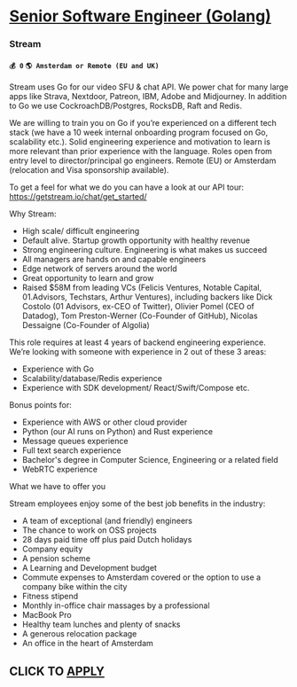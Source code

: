 # [Senior Software Engineer (Golang)](https://www.remotewlb.com/apply/senior-software-engineer-golang-118186)  
### Stream  
#### `💰 0` `🌎 Amsterdam or Remote (EU and UK)`  

Stream uses Go for our video SFU & chat API. We power chat for many large apps like Strava, Nextdoor, Patreon, IBM, Adobe and Midjourney. In addition to Go we use CockroachDB/Postgres, RocksDB, Raft and Redis.

We are willing to train you on Go if you’re experienced on a different tech stack (we have a 10 week internal onboarding program focused on Go, scalability etc.). Solid engineering experience and motivation to learn is more relevant than prior experience with the language. Roles open from entry level to director/principal go engineers. Remote (EU) or Amsterdam (relocation and Visa sponsorship available).

To get a feel for what we do you can have a look at our API tour: https://getstream.io/chat/get_started/

Why Stream:

  * High scale/ difficult engineering
  * Default alive. Startup growth opportunity with healthy revenue
  * Strong engineering culture. Engineering is what makes us succeed
  * All managers are hands on and capable engineers
  * Edge network of servers around the world
  * Great opportunity to learn and grow
  * Raised $58M from leading VCs (Felicis Ventures, Notable Capital, 01.Advisors, Techstars, Arthur Ventures), including backers like Dick Costolo (01 Advisors, ex-CEO of Twitter), Olivier Pomel (CEO of Datadog), Tom Preston-Werner (Co-Founder of GitHub), Nicolas Dessaigne (Co-Founder of Algolia)

This role requires at least 4 years of backend engineering experience. We’re looking with someone with experience in 2 out of these 3 areas:

  * Experience with Go
  * Scalability/database/Redis experience
  * Experience with SDK development/ React/Swift/Compose etc.

Bonus points for:

  * Experience with AWS or other cloud provider
  * Python (our AI runs on Python) and Rust experience
  * Message queues experience
  * Full text search experience
  * Bachelor's degree in Computer Science, Engineering or a related field
  * WebRTC experience

What we have to offer you

Stream employees enjoy some of the best job benefits in the industry:

  * A team of exceptional (and friendly) engineers 
  * The chance to work on OSS projects 
  * 28 days paid time off plus paid Dutch holidays
  * Company equity
  * A pension scheme
  * A Learning and Development budget
  * Commute expenses to Amsterdam covered or the option to use a company bike within the city
  * Fitness stipend 
  * Monthly in-office chair massages by a professional
  * MacBook Pro 
  * Healthy team lunches and plenty of snacks
  * A generous relocation package
  * An office in the heart of Amsterdam

  
## CLICK TO [APPLY](https://www.remotewlb.com/apply/senior-software-engineer-golang-118186)

